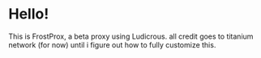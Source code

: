 # Hello!
This is FrostProx, a beta proxy using Ludicrous.
all credit goes to titanium network (for now) until i figure out how to fully customize this.
